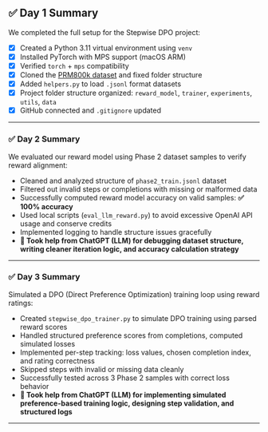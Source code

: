 
## ✅ Day 1 Summary

We completed the full setup for the Stepwise DPO project:

- [x] Created a Python 3.11 virtual environment using `venv`
- [x] Installed PyTorch with MPS support (macOS ARM)
- [x] Verified `torch` + `mps` compatibility
- [x] Cloned the [PRM800k dataset](https://github.com/openai/prm800k) and fixed folder structure
- [x] Added `helpers.py` to load `.jsonl` format datasets
- [x] Project folder structure organized: `reward_model`, `trainer`, `experiments`, `utils`, `data`
- [x] GitHub connected and `.gitignore` updated

---

### ✅ Day 2 Summary

We evaluated our reward model using Phase 2 dataset samples to verify reward alignment:

* Cleaned and analyzed structure of `phase2_train.jsonl` dataset
* Filtered out invalid steps or completions with missing or malformed data
* Successfully computed reward model accuracy on valid samples: **✅ 100% accuracy**
* Used local scripts (`eval_llm_reward.py`) to avoid excessive OpenAI API usage and conserve credits
* Implemented logging to handle structure issues gracefully
* **🧠 Took help from ChatGPT (LLM) for debugging dataset structure, writing cleaner iteration logic, and accuracy calculation strategy**

---

### ✅ Day 3 Summary

Simulated a DPO (Direct Preference Optimization) training loop using reward ratings:

* Created `stepwise_dpo_trainer.py` to simulate DPO training using parsed reward scores
* Handled structured preference scores from completions, computed simulated losses
* Implemented per-step tracking: loss values, chosen completion index, and rating correctness
* Skipped steps with invalid or missing data cleanly
* Successfully tested across 3 Phase 2 samples with correct loss behavior
* **🧠 Took help from ChatGPT (LLM) for implementing simulated preference-based training logic, designing step validation, and structured logs**

---
